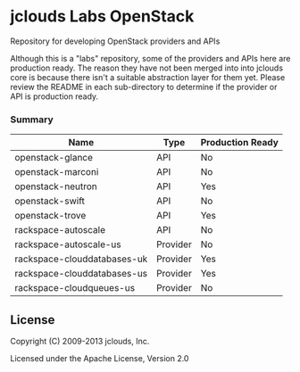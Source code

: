 jclouds Labs OpenStack
======================

Repository for developing OpenStack providers and APIs

Although this is a "labs" repository, some of the providers and APIs here are production ready. The reason they have not been merged into into jclouds core is because there isn't a suitable abstraction layer for them yet. Please review the README in each sub-directory to determine if the provider or API is production ready.

### Summary

| Name | Type | Production Ready |
|------|------|------------------|
| openstack-glance | API | No |
| openstack-marconi | API | No |
| openstack-neutron | API | Yes |
| openstack-swift | API | No |
| openstack-trove | API | Yes |
| rackspace-autoscale | API | No |
| rackspace-autoscale-us | Provider | No |
| rackspace-clouddatabases-uk | Provider | Yes |
| rackspace-clouddatabases-us | Provider | Yes |
| rackspace-cloudqueues-us | Provider | No |

License
-------
Copyright (C) 2009-2013 jclouds, Inc.

Licensed under the Apache License, Version 2.0
